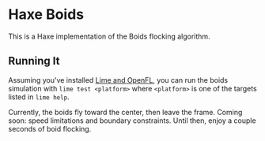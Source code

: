 # Haxe Boids

This is a Haxe implementation of the Boids flocking algorithm.

## Running It

Assuming you've installed [Lime and OpenFL](http://www.openfl.org/documentation/setup/install-haxe/), you can run the boids simulation with `lime test <platform>` where `<platform>` is one of the targets listed in `lime help`.

Currently, the boids fly toward the center, then leave the frame. Coming soon: speed limitations and boundary constraints. Until then, enjoy a couple seconds of boid flocking.
